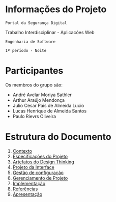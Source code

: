 # Informações do Projeto
`Portal da Segurança Digital`  

Trabalho Interdisciplinar - Aplicacões Web

`Engenharia de Software`

`1º período - Noite`

# Participantes

Os membros do grupo são: 

* André Avelar Moriya Sathler
* Arthur Araújo Mendonça
* Julio Cesar Pais de Almeida Lucio
* Lucas Henrique de Almeida Santos
* Paulo Rievrs Oliveira

# Estrutura do Documento

1. [Contexto](1-Contexto.md)
2. [Especificações do Projeto](2-Especificação.md)
3. [Artefatos do Design Thinking](../Artefatos/README.md)
4. [Projeto da Interface](3-Interface.md)
5. [Gestão de configuração](4-Gestão-Configuração.md)
6. [Gerenciamento de Projeto](5-Gerenciamento-Projeto.md)
7. [Implementação](6-Implementação.md)
8. [Referências](7-Referências.md)
9. [Apresentação](8-Apresentação.md)